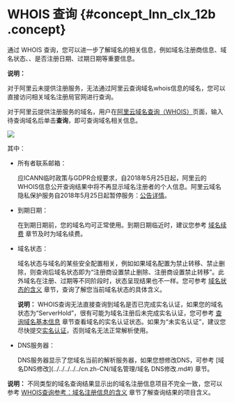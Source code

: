 # WHOIS 查询 {#concept_lnn_clx_12b .concept}

通过 WHOIS 查询，您可以进一步了解域名的相关信息，例如域名注册商信息、域名状态、、是否注册日期、过期日期等重要信息。

**说明：** 

对于阿里云未提供注册服务，无法通过阿里云查询域名whois信息的域名，您可以直接访问相关域名注册局官网进行查询。

对于阿里云提供注册服务的域名，用户在[阿里云域名查询（WHOIS）](https://whois.aliyun.com/)页面，输入待查询域名后单击**查询**，即可查询域名相关信息。

![](http://static-aliyun-doc.oss-cn-hangzhou.aliyuncs.com/assets/img/14338/154865776738073_zh-CN.png)

其中：

-   所有者联系邮箱：

    应ICANN临时政策与GDPR合规要求，自2018年5月25日起，阿里云的WHOIS信息公开查询结果中将不再显示域名注册者的个人信息。阿里云域名隐私保护服务自2018年5月25日起暂停服务：[公告详情](https://help.aliyun.com/noticelist/articleid/24129595.html)。

-   到期日期：

    在到期日期前，您的域名均可正常使用。到期日期临近时，建议您参考 [域名续费](../../../../../cn.zh-CN/域名管理/域名续费.md#) 章节及时为域名续费。

-   域名状态：

    域名状态与域名的某些安全配置相关，例如如果域名配置为禁止转移、禁止删除，则查询后域名状态即为“注册商设置禁止删除、注册商设置禁止转移”。此外域名在注册、过期等不同阶段时，状态呈现结果也不一样。您可参考 [域名状态的含义](cn.zh-CN/域名查询/WHOIS查询参考：域名状态的含义.md#) 章节，查询了解您当前域名状态的具体含义。

    **说明：** WHOIS查询无法直接查询到域名是否已完成实名认证，如果您的域名状态为“ServerHold”，很有可能为域名注册后未完成实名认证，您可参考 [查询域名基本信息](cn.zh-CN/域名查询/查看域名基本信息.md#) 章节查看域名的实名认证状态。如果为“未实名认证”，建议您尽快提交[实名认证](../../../../../cn.zh-CN/域名实名认证/域名实名认证概述.md#)，否则域名无法正常解析使用。

-   DNS服务器：

    DNS服务器显示了您域名当前的解析服务器，如果您想修改DNS，可参考 [域名DNS修改](../../../../../cn.zh-CN/域名管理/域名 DNS修改.md#) 章节。


**说明：** 不同类型的域名查询结果显示出的域名注册信息项目不完全一致，您可以参考 [WHOIS查询参考：域名注册信息的含义](cn.zh-CN/域名查询/WHOIS查询参考：域名注册信息的含义.md#) 章节了解查询结果的项目含义。

